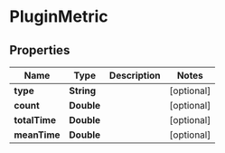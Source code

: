 

# PluginMetric


## Properties

| Name | Type | Description | Notes |
|------------ | ------------- | ------------- | -------------|
|**type** | **String** |  |  [optional] |
|**count** | **Double** |  |  [optional] |
|**totalTime** | **Double** |  |  [optional] |
|**meanTime** | **Double** |  |  [optional] |



